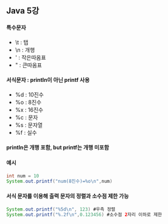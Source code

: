 ## Java 5강
#### 특수문자
- \t : 탭
- \n : 개행
- \' : 작은따옴표
- \" : 큰따옴표
#### 서식문자 : println이 아닌 printf 사용
- %d : 10진수
- %o : 8진수
- %x : 16진수
- %c : 문자
- %s : 문자열
- %f : 실수
#### println은 개행 포함, but printf는 개행 미포함
#### 예시
``` java
int num = 10
System.out.printf("num(8진수)=%o\n",num)
```
#### 서식 문자를 이용해 출력 문자의 정렬과 소수점 제한 가능
``` java
System.out.printf("%5d\n", 123) #우측 정렬
System.out.printf("%.2f\n",0.123456) #소수점 2자리 이하로 제한
```
